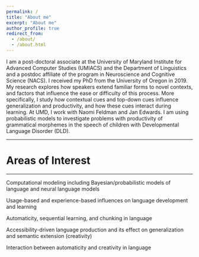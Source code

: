```yaml
---
permalink: /
title: "About me"
excerpt: "About me"
author_profile: true
redirect_from: 
  - /about/
  - /about.html
---
```



I am a post-doctoral associate at the University of Maryland Institute for Advanced Computer Studies (UMIACS) and the Department of Linguistics and a postdoc affiliate of the program in Neuroscience and Cognitive Science (NACS). I received my PhD from the University of Oregon in 2019. My research explores how speakers extend familiar forms to novel contexts, and factors that influence the ease or difficulty of this process. More specifically, I study how contextual cues and top-down cues influence generalization and productivity, and how these cues interact during learning. At UMD, I work with Naomi Feldman and Jan Edwards. I am using probabilistic models to investigate problems with productivity of grammatical morphemes in the speech of children with Developmental Language Disorder (DLD). 

---

# Areas of Interest

---

Computational modeling including Bayesian/probabilistic models of language and neural language models

Usage-based and experience-based influences on language development and learning

Automaticity, sequential learning, and chunking in language

Accessibility-driven language production and its effect on generalization and semantic extension (creativity)

Interaction between automaticity and creativity in language
